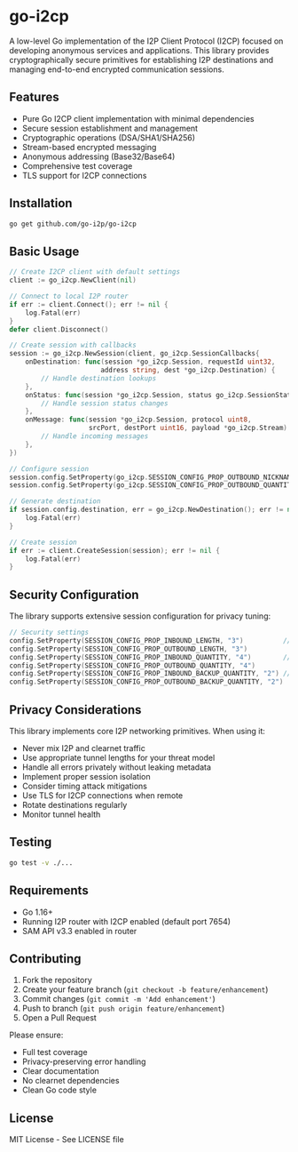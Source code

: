 # go-i2cp

A low-level Go implementation of the I2P Client Protocol (I2CP) focused on developing anonymous services and applications. This library provides cryptographically secure primitives for establishing I2P destinations and managing end-to-end encrypted communication sessions.

## Features

- Pure Go I2CP client implementation with minimal dependencies
- Secure session establishment and management
- Cryptographic operations (DSA/SHA1/SHA256)
- Stream-based encrypted messaging 
- Anonymous addressing (Base32/Base64)
- Comprehensive test coverage
- TLS support for I2CP connections

## Installation

```bash
go get github.com/go-i2p/go-i2cp
```

## Basic Usage

```go
// Create I2CP client with default settings
client := go_i2cp.NewClient(nil)

// Connect to local I2P router
if err := client.Connect(); err != nil {
    log.Fatal(err)
}
defer client.Disconnect()

// Create session with callbacks
session := go_i2cp.NewSession(client, go_i2cp.SessionCallbacks{
    onDestination: func(session *go_i2cp.Session, requestId uint32, 
                       address string, dest *go_i2cp.Destination) {
        // Handle destination lookups
    },
    onStatus: func(session *go_i2cp.Session, status go_i2cp.SessionStatus) {
        // Handle session status changes
    },
    onMessage: func(session *go_i2cp.Session, protocol uint8,
                    srcPort, destPort uint16, payload *go_i2cp.Stream) {
        // Handle incoming messages
    },
})

// Configure session
session.config.SetProperty(go_i2cp.SESSION_CONFIG_PROP_OUTBOUND_NICKNAME, "example")
session.config.SetProperty(go_i2cp.SESSION_CONFIG_PROP_OUTBOUND_QUANTITY, "4")

// Generate destination
if session.config.destination, err = go_i2cp.NewDestination(); err != nil {
    log.Fatal(err)
}

// Create session
if err := client.CreateSession(session); err != nil {
    log.Fatal(err) 
}
```

## Security Configuration

The library supports extensive session configuration for privacy tuning:

```go
// Security settings
config.SetProperty(SESSION_CONFIG_PROP_INBOUND_LENGTH, "3")          // Tunnel length
config.SetProperty(SESSION_CONFIG_PROP_OUTBOUND_LENGTH, "3")         
config.SetProperty(SESSION_CONFIG_PROP_INBOUND_QUANTITY, "4")        // Number of tunnels
config.SetProperty(SESSION_CONFIG_PROP_OUTBOUND_QUANTITY, "4")
config.SetProperty(SESSION_CONFIG_PROP_INBOUND_BACKUP_QUANTITY, "2") // Backup tunnels
config.SetProperty(SESSION_CONFIG_PROP_OUTBOUND_BACKUP_QUANTITY, "2")
```

## Privacy Considerations 

This library implements core I2P networking primitives. When using it:

- Never mix I2P and clearnet traffic
- Use appropriate tunnel lengths for your threat model
- Handle all errors privately without leaking metadata
- Implement proper session isolation
- Consider timing attack mitigations
- Use TLS for I2CP connections when remote
- Rotate destinations regularly
- Monitor tunnel health

## Testing

```bash
go test -v ./...
```

## Requirements

- Go 1.16+
- Running I2P router with I2CP enabled (default port 7654)
- SAM API v3.3 enabled in router

## Contributing

1. Fork the repository
2. Create your feature branch (`git checkout -b feature/enhancement`)
3. Commit changes (`git commit -m 'Add enhancement'`)
4. Push to branch (`git push origin feature/enhancement`) 
5. Open a Pull Request

Please ensure:
- Full test coverage
- Privacy-preserving error handling
- Clear documentation
- No clearnet dependencies
- Clean Go code style

## License

MIT License - See LICENSE file
